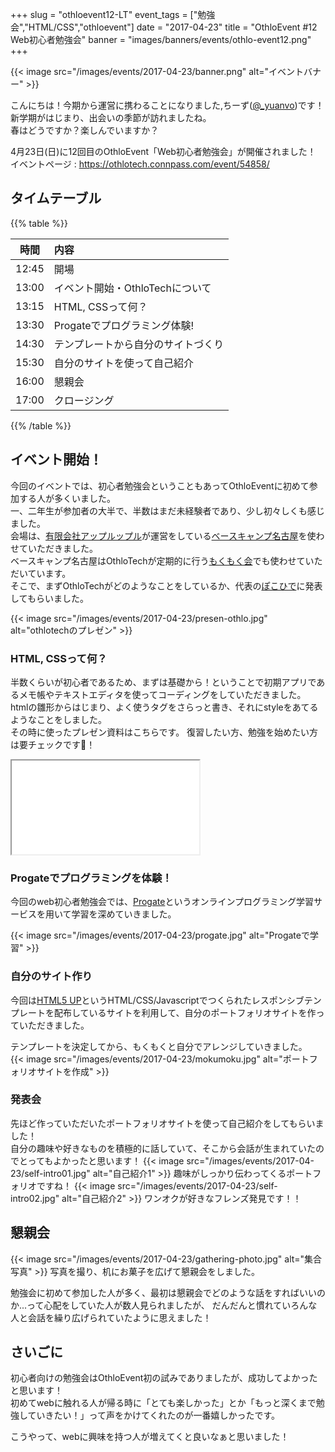 +++
slug = "othloevent12-LT"
event_tags = ["勉強会","HTML/CSS","othloevent"]
date = "2017-04-23"
title = "OthloEvent #12 Web初心者勉強会"
banner = "images/banners/events/othlo-event12.png"
+++

{{< image src="/images/events/2017-04-23/banner.png" alt="イベントバナー" >}}

こんにちは！今期から運営に携わることになりました,ちーず([@_yuanvo](https://twitter.com/_yuanvo))です！<br>
新学期がはじまり、出会いの季節が訪れましたね。<br>
春はどうですか？楽しんでいますか？

4月23日(日)に12回目のOthloEvent「Web初心者勉強会」が開催されました！<br>
イベントページ : https://othlotech.connpass.com/event/54858/

## タイムテーブル

{{% table %}}

|時間|内容|
|:-----:|:-----|
|12:45|開場|
|13:00|イベント開始・OthloTechについて|
|13:15|HTML, CSSって何？|
|13:30|Progateでプログラミング体験!|
|14:30|テンプレートから自分のサイトづくり|
|15:30|自分のサイトを使って自己紹介|
|16:00|懇親会|
|17:00|クロージング|

{{% /table %}}

## イベント開始！
今回のイベントでは、初心者勉強会ということもあってOthloEventに初めて参加する人が多くいました。<br>
一、二年生が参加者の大半で、半数はまだ未経験者であり、少し初々しくも感じました。<br>
会場は、[有限会社アップルップル](https://www.appleple.com/)が運営をしている[ベースキャンプ名古屋](https://basecamp-nagoya.jp/)を使わせていただきました。<br>
ベースキャンプ名古屋はOthloTechが定期的に行う[もくもく会](http://www.othlo.tech/blogs/mokumoku/)でも使わせていただいています。<br>
そこで、まずOthloTechがどのようなことをしているか、代表の[ぽこひで](https://twitter.com/hyde141421356)に発表してもらいました。

{{< image src="/images/events/2017-04-23/presen-othlo.jpg" alt="othlotechのプレゼン" >}}

### HTML, CSSって何？
半数くらいが初心者であるため、まずは基礎から！ということで初期アプリであるメモ帳やテキストエディタを使ってコーディングをしていただきました。<br>
htmlの雛形からはじまり、よく使うタグをさらっと書き、それにstyleをあてるようなことをしました。<br>
その時に使ったプレゼン資料はこちらです。
復習したい方、勉強を始めたい方は要チェックです👀！
<div class='slider-container'>
  <iframe class='slider-content' src="//www.slideshare.net/slideshow/embed_code/key/41Pary8NrlWLme"></iframe>
</div>

### Progateでプログラミングを体験！
今回のweb初心者勉強会では、[Progate](http://prog-8.com/)というオンラインプログラミング学習サービスを用いて学習を深めていきました。

{{< image src="/images/events/2017-04-23/progate.jpg" alt="Progateで学習" >}}

### 自分のサイト作り
今回は[HTML5 UP](https://html5up.net/)というHTML/CSS/Javascriptでつくられたレスポンシブテンプレートを配布しているサイトを利用して、自分のポートフォリオサイトを作っていただきました。<br>

テンプレートを決定してから、もくもくと自分でアレンジしていきました。<br>
{{< image src="/images/events/2017-04-23/mokumoku.jpg" alt="ポートフォリオサイトを作成" >}}

### 発表会
先ほど作っていただいたポートフォリオサイトを使って自己紹介をしてもらいました！<br>
自分の趣味や好きなものを積極的に話していて、そこから会話が生まれていたのでとってもよかったと思います！
{{< image src="/images/events/2017-04-23/self-intro01.jpg" alt="自己紹介1" >}}
趣味がしっかり伝わってくるポートフォリオですね！
{{< image src="/images/events/2017-04-23/self-intro02.jpg" alt="自己紹介2" >}}
ワンオクが好きなフレンズ発見です！！

## 懇親会
{{< image src="/images/events/2017-04-23/gathering-photo.jpg" alt="集合写真" >}}
写真を撮り、机にお菓子を広げて懇親会をしました。

勉強会に初めて参加した人が多く、最初は懇親会でどのような話をすればいいのか...って心配をしていた人が数人見られましたが、
だんだんと慣れていろんな人と会話を繰り広げられていたように思えました！

## さいごに
初心者向けの勉強会はOthloEvent初の試みでありましたが、成功してよかったと思います！<br>
初めてwebに触れる人が帰る時に「とても楽しかった」とか「もっと深くまで勉強していきたい！」って声をかけてくれたのが一番嬉しかったです。

こうやって、webに興味を持つ人が増えてくと良いなぁと思いました！
